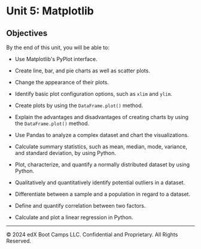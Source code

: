 # Unit 5: Matplotlib

## Objectives

By the end of this unit, you will be able to: 

* Use Matplotlib's PyPlot interface.

* Create line, bar, and pie charts as well as scatter plots.

* Change the appearance of their plots.

* Identify basic plot configuration options, such as `xlim` and `ylim`.

* Create plots by using the `DataFrame.plot()` method.

* Explain the advantages and disadvantages of creating charts by using the `DataFrame.plot()` method.

* Use Pandas to analyze a complex dataset and chart the visualizations.

* Calculate summary statistics, such as mean, median, mode, variance, and standard deviation, by using Python.

* Plot, characterize, and quantify a normally distributed dataset by using Python.

* Qualitatively and quantitatively identify potential outliers in a dataset.

* Differentiate between a sample and a population in regard to a dataset.

* Define and quantify correlation between two factors.

* Calculate and plot a linear regression in Python.

- - -

© 2024 edX Boot Camps LLC. Confidential and Proprietary. All Rights Reserved.